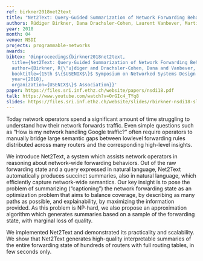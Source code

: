 ```yaml
---
ref: birkner2018net2text
title: "Net2Text: Query-Guided Summarization of Network Forwarding Behaviors"
authors: Rüdiger Birkner, Dana Drachsler-Cohen, Laurent Vanbever, Martin Vechev
year: 2018
month: 04
venue: NSDI
projects: programmable-networks
awards:
bibtex: '@inproceedings{birkner2018net2text,
  title={Net2Text: Query-Guided Summarization of Network Forwarding Behaviors},
  author={Birkner, R{\"u}diger and Drachsler-Cohen, Dana and Vanbever, Laurent and Vechev, Martin},
  booktitle={15th $\{$USENIX$\}$ Symposium on Networked Systems Design and Implementation ($\{$NSDI$\}$ 18)},
  year={2018},
  organization={USENIX$\}$ Association}}'
paper: https://files.sri.inf.ethz.ch/website/papers/nsdi18.pdf
talk: https://www.youtube.com/watch?v=OrGIc4_TYq8
slides: https://files.sri.inf.ethz.ch/website/slides/rbirkner-nsdi18-slides.pdf 
---
```


Today network operators spend a significant amount of time struggling to understand how their network forwards traffic. Even simple questions such as “How is my network handling Google traffic?” often require operators to manually bridge large semantic gaps between lowlevel forwarding rules distributed across many routers and the corresponding high-level insights.

We introduce Net2Text, a system which assists network operators in reasoning about network-wide forwarding behaviors. Out of the raw forwarding state and a query expressed in natural language, Net2Text automatically produces succinct summaries, also in natural language, which efficiently capture network-wide semantics. Our key insight is to pose the problem of summarizing (“captioning”) the network forwarding state as an optimization problem that aims to balance coverage, by describing as many paths as possible, and explainability, by maximizing the information provided. As this problem is NP-hard, we also propose an approximation algorithm which generates summaries based on a sample of the forwarding state, with marginal loss of quality.

We implemented Net2Text and demonstrated its practicality and scalability. We show that Net2Text generates high-quality interpretable summaries of the entire forwarding state of hundreds of routers with full routing tables, in few seconds only.
